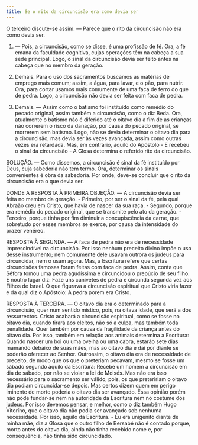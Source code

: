 ```yaml
---
title: Se o rito da circuncisão era como devia ser
---
```


O terceiro discute-se assim. — Parece que o rito da circuncisão não era como devia ser.  

1. — Pois, a circuncisão, como se disse, é uma profissão de fé. Ora, a fé emana da faculdade cognitiva, cujas operações têm na cabeça a sua sede principal. Logo, o sinal da circuncisão devia ser feito antes na cabeça que no membro da geração.  

2. Demais. Para o uso dos sacramentos buscamos as matérias de emprego mais comum; assim, a água, para lavar, e o pão, para nutrir. Ora, para cortar usamos mais comumente de uma faca de ferro do que de pedra. Logo, a circuncisão não devia ser feita com faca de pedra.  

3. Demais. — Assim como o batismo foi instituído como remédio do pecado original, assim também a circuncisão, como o diz Beda. Ora, atualmente o batismo não é diferido até o oitavo dia a fim de as crianças não correrem o risco da danação, por causa do pecado original, se morrerem sem batismo. Logo, não se devia determinar o oitavo dia para a circuncisão, mas devia ser às vezes avançada, assim como outras vezes era retardada.  Mas, em contrário, àquilo do Apóstolo - E recebeu o sinal da circuncisão - A Glosa determina o referido rito da circuncisão.  

SOLUÇÃO. — Como dissemos, a circuncisão é sinal da fé instituído por Deus, cuja sabedoria não tem termo. Ora, determinar os sinais convenientes é obra da sabedoria. Por onde, deve-se concluir que o rito da circuncisão era o que devia ser.  

DONDE A RESPOSTA À PRIMEIRA OBJEÇÃO. — A circuncisão devia ser feita no membro da geração. - Primeiro, por ser o sinal da fé, pela qual Abraão creu em Cristo, que havia de nascer da sua raça. - Segundo, porque era remédio do pecado original, que se transmite pelo ato da geração. - Terceiro, porque tinha por fim diminuir a concupiscência da carne, que sobretudo por esses membros se exerce, por causa da intensidade do prazer venéreo.  

RESPOSTA À SEGUNDA. — A faca de pedra não era de necessidade imprescindível na circuncisão. Por isso nenhum preceito divino impõe o uso desse instrumento; nem comumente dele usavam outrora os judeus para circuncidar, nem o usam agora. Mas, a Escritura refere que certas circuncisões famosas foram feitas com faca de pedra. Assim, conta que Séfora tomou uma pedra agudíssima e circuncidou o prepúcio de seu filho. E noutro lugar diz: Faze uns canivetes de pedra e circunda segunda vez aos Filhos de Israel. O que figurava a circuncisão espiritual que Cristo viria fazer e da qual diz o Apóstolo: A pedra porem era Cristo. 

RESPOSTA À TERCEIRA. — O oitavo dia era o determinado para a circuncisão, quer num sentido místico, pois, na oitava idade, que será a dos ressurrectos. Cristo acabará a circuncisão espiritual, como se fosse no oitavo dia, quando tirará aos eleitos, não só a culpa, mas também toda penalidade. Quer também por causa da fragilidade da criança antes do oitavo dia. Por isso, também em relação aos animais determina a Escritura: Quando nascer um boi ou uma ovelha ou uma cabra, estarão sete dias mamando debaixo de suas mães, mas ao oitavo dia e daí por diante se poderão oferecer ao Senhor. Outrossim, o oitavo dia era de necessidade de preceito, de modo que os que o preteriam pecavam, mesmo se fosse um sábado segundo àquilo da Escritura: Recebe um homem a circuncisão em dia de sábado, por não se violar a lei de Moisés. Mas não era isso necessário para o sacramento ser válido, pois, os que preteririam o oitavo dia podiam circuncidar-se depois.  Mas certos dizem quem em perigo iminente de morte poderia o oitavo dia ser avançado. Essa opinião porém não pode fundar-se nem na autoridade da Escritura nem no costume dos judeus. Por isso devemos pensar, e melhor, como o diz também Hugo Vitoríno, que o oitavo dia não podia ser avançado sob nenhuma necessidade. Por isso, àquilo da Escritura. - Eu era unigénito diante de minha mãe, diz a Glosa que o outro filho de Bersabé não é contado porque, morto antes do oitavo dia, ainda não tinha recebido nome e, por consequência, não tinha sido circuncidado.